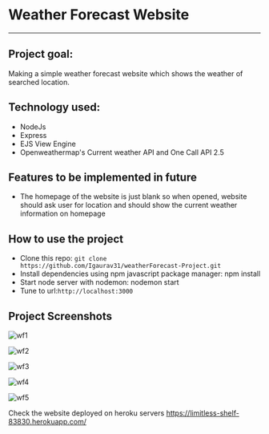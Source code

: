 # Weather Forecast Website

* * *

## Project goal:
Making a simple weather forecast website which shows the weather of searched location.

## Technology used:
* NodeJs
* Express
* EJS View Engine
* Openweathermap's Current weather API and One Call API 2.5

## Features to be implemented in future
* The homepage of the website is just blank so when opened, website should ask user for location and should show the current weather information on homepage

## How to use the project
* Clone this repo: ```git clone https://github.com/Igaurav31/weatherForecast-Project.git```
* Install dependencies using npm javascript package manager: npm install
* Start node server with nodemon: nodemon start
* Tune to url:``` http://localhost:3000 ```

## Project Screenshots
![wf1](https://user-images.githubusercontent.com/91722477/177748216-4ce07b0c-74c8-4bf3-8bef-a9be3ff92e14.png)

![wf2](https://user-images.githubusercontent.com/91722477/177748245-cc21093a-cfce-426f-b8a9-3149cf7f54a4.png)

![wf3](https://user-images.githubusercontent.com/91722477/177748248-2e7b17d1-37eb-42b9-8930-27f2f99b74c3.png)

![wf4](https://user-images.githubusercontent.com/91722477/177748594-2fc3936b-e1e6-4ac6-9335-5943f4bfce7b.png)

![wf5](https://user-images.githubusercontent.com/91722477/177748626-e0ce53fc-fb50-4929-b5bf-4d9bddef0713.png)

Check the website deployed on heroku servers https://limitless-shelf-83830.herokuapp.com/
